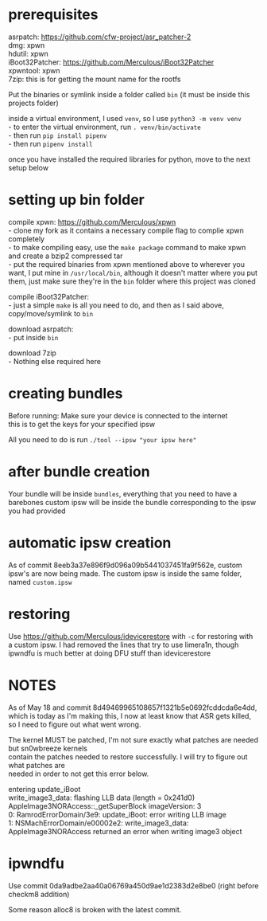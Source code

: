 # prerequisites

asrpatch: https://github.com/cfw-project/asr_patcher-2  
dmg: xpwn  
hdutil: xpwn  
iBoot32Patcher: https://github.com/Merculous/iBoot32Patcher  
xpwntool: xpwn  
7zip: this is for getting the mount name for the rootfs

Put the binaries or symlink inside a folder called `bin` (it must be inside this projects folder)

inside a virtual environment, I used `venv`, so I use `python3 -m venv venv`  
	- to enter the virtual environment, run `. venv/bin/activate`  
	- then run `pip install pipenv`  
	- then run `pipenv install`  

once you have installed the required libraries for python, move to the next setup below

# setting up bin folder
compile xpwn: https://github.com/Merculous/xpwn  
	- clone my fork as it contains a necessary compile flag to complie xpwn completely  
	- to make compiling easy, use the `make package` command to make xpwn and create a bzip2 compressed tar  
	- put the required binaries from xpwn mentioned above to wherever you want, I put mine in `/usr/local/bin`, although it doesn't matter where you put them, just make sure they're in the `bin` folder where this project was cloned

compile iBoot32Patcher:  
	- just a simple `make` is all you need to do, and then as I said above, copy/move/symlink to `bin`

download asrpatch:  
	- put inside `bin`

download 7zip  
	- Nothing else required here

# creating bundles
Before running: Make sure your device is connected to the internet  
this is to get the keys for your specified ipsw

All you need to do is run `./tool --ipsw "your ipsw here"`

# after bundle creation
Your bundle will be inside `bundles`, everything that you need to have a barebones custom ipsw will be inside the bundle corresponding to the ipsw you had provided

# automatic ipsw creation
As of commit 8eeb3a37e896f9d096a09b5441037451fa9f562e, custom ipsw's are now being made. The custom ipsw is inside the same folder, named `custom.ipsw`

# restoring

Use https://github.com/Merculous/idevicerestore with `-c` for restoring with a custom ipsw. I had removed the lines that try to use limera1n, though ipwndfu is much better at doing DFU stuff than idevicerestore


# NOTES

As of May 18 and commit 8d49469965108657f1321b5e0692fcddcda6e4dd, which is today as I'm making this, I now at least know that ASR gets killed, so I need to figure out what went wrong.  

The kernel MUST be patched, I'm not sure exactly what patches are needed but sn0wbreeze kernels  
contain the patches needed to restore successfully. I will try to figure out what patches are  
needed in order to not get this error below.  


entering update_iBoot  
write_image3_data: flashing LLB data (length = 0x241d0)  
AppleImage3NORAccess::_getSuperBlock imageVersion: 3  
0: RamrodErrorDomain/3e9: update_iBoot: error writing LLB image  
1: NSMachErrorDomain/e00002e2: write_image3_data: AppleImage3NORAccess returned an error when writing image3 object

# ipwndfu

Use commit 0da9adbe2aa40a06769a450d9ae1d2383d2e8be0 (right before checkm8 addition)

Some reason alloc8 is broken with the latest commit.
